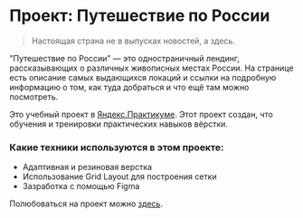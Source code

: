 # Проект: Путешествие по России

>Настоящая страна не в выпусках новостей, а здесь.

"Путешествие по России" — это одностраничный лендинг, рассказывающих о различных живописных местах России. На странице есть описание самых выдающихся локаций и ссылки на подробную информацию о том, как туда добраться и что ещё там можно посмотреть.

Это учебный проект в [Яндекс.Практикуме](https://praktikum.yandex.ru/profile/web/). Этот проект создан, что обучения и тренировки практических навыков вёрстки.

### Какие техники используются в этом проекте:
* Адаптивная и резиновая верстка
* Использование Grid Layout для построения сетки
* Зазработка с помощью Figma

Полюбоваться на проект можно [здесь](https://github.com/BfeatB/russian-travel).
